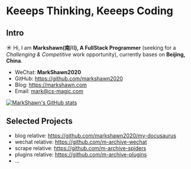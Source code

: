 
# Keeeps Thinking, Keeeps Coding

## Intro

:sunny: Hi, I am **Markshawn(南川), A FullStack Programmer** (seeking for a *Challenging & Competitive* work opportunity), currently bases on **Beijing, China**.

- WeChat: **MarkShawn2020**
- GitHub: https://github.com/markshawn2020
- Blog: https://markshawn.com
- Email: mark@cs-magic.com

<!-- 最好看的theme是 &theme=synthwave, 可惜下面的activity-graph不支持，为了统一，就使用 tokyonight 了 -->
<!-- <image src="https://github-readme-stats.vercel.app/api?username=markshawn2020&count_private=true&show_icons=true&theme=tokyonight" alt="MarkShawn's GitHub stats, source: https://github.com/anuraghazra/github-readme-stats" style="width: 100%; height: 220px;"> -->

[![MarkShawn's GitHub stats](https://github-readme-stats.vercel.app/api?username=markshawn2020&theme=synthwave)](https://github.com/anuraghazra/github-readme-stats)

<!-- <image src="http://github-readme-streak-stats.herokuapp.com?user=markshawn2020&theme=synthwave" alt="MarkShawn's GitHub Streak, source: https://git.io/streak-stats" style="width: 100%;"> -->

## Selected Projects

- blog relative: https://github.com/markshawn2020/my-docusaurus
- wechat relative: https://github.com/m-archive-wechat
- scrape relative: https://github.com/m-archive-spiders
- plugins relative: https://github.com/m-archive-plugins
- ...
